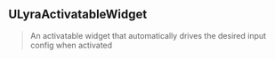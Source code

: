 ## ULyraActivatableWidget

> An activatable widget that automatically drives the desired input config when activated



<!--- ページ内のリンク --->

<!--- 自前の画像へのリンク --->

<!--- generated --->

